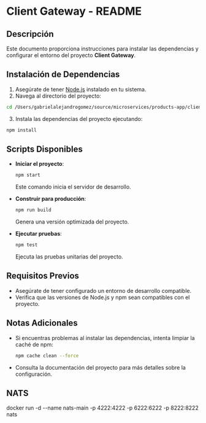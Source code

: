 # Client Gateway - README

## Descripción

Este documento proporciona instrucciones para instalar las dependencias y configurar el entorno del proyecto **Client Gateway**.

## Instalación de Dependencias

1. Asegúrate de tener [Node.js](https://nodejs.org/) instalado en tu sistema.
2. Navega al directorio del proyecto:
  ```bash
  cd /Users/gabrielalejandrogomez/source/microservices/products-app/client-geteway
  ```
3. Instala las dependencias del proyecto ejecutando:
  ```bash
  npm install
  ```

## Scripts Disponibles

- **Iniciar el proyecto**:
  ```bash
  npm start
  ```
  Este comando inicia el servidor de desarrollo.

- **Construir para producción**:
  ```bash
  npm run build
  ```
  Genera una versión optimizada del proyecto.

- **Ejecutar pruebas**:
  ```bash
  npm test
  ```
  Ejecuta las pruebas unitarias del proyecto.

## Requisitos Previos

- Asegúrate de tener configurado un entorno de desarrollo compatible.
- Verifica que las versiones de Node.js y npm sean compatibles con el proyecto.

## Notas Adicionales

- Si encuentras problemas al instalar las dependencias, intenta limpiar la caché de npm:
  ```bash
  npm cache clean --force
  ```
- Consulta la documentación del proyecto para más detalles sobre la configuración.


## NATS
docker run -d --name nats-main -p 4222:4222 -p 6222:6222 -p 8222:8222 nats